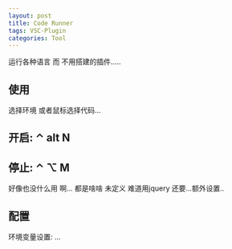 ```yaml
---
layout: post
title: Code Runner
tags: VSC-Plugin
categories: Tool
---
```

运行各种语言 而 不用搭建的插件.....


## 使用

选择环境   或者鼠标选择代码...


## 开启: ⌃ alt N 

## 停止:  ⌃ ⌥ M


好像也没什么用 啊... 都是啥啥  未定义 难道用jquery 还要...额外设置..




## 配置

环境变量设置: 
…










